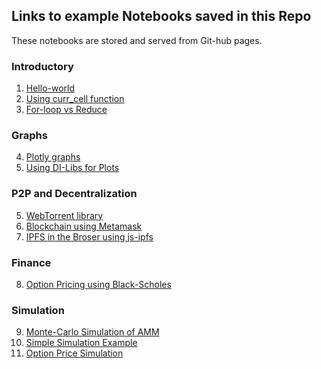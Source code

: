 ﻿## Links to example Notebooks saved in this Repo
 
 These notebooks are stored and served from Git-hub pages.
 
 ### Introductory
1. [Hello-world](https://decentralized-intelligence.com/jsnb/#./examples/Hello-world.jsnb)
2. [Using curr_cell function](https://decentralized-intelligence.com/jsnb/#./examples/curr_cell_example.jsnb)
3. [For-loop vs Reduce](https://decentralized-intelligence.com/jsnb/#./examples/Timing-experiment.jsnb)

### Graphs
4. [Plotly graphs](https://decentralized-intelligence.com/jsnb/#./examples/Plotly-Example.jsnb)
5. [Using DI-Libs for Plots](https://decentralized-intelligence.com/jsnb/#./examples/DI-Lib-Plots.jsnb)

### P2P and Decentralization
5. [WebTorrent library](https://decentralized-intelligence.com/jsnb/#./examples/WebTorrent-Example.jsnb)
6. [Blockchain using Metamask](https://decentralized-intelligence.com/jsnb/#./examples/Ethereum-Metamask.jsnb)
7. [IPFS in the Broser using js-ipfs](https://decentralized-intelligence.com/jsnb/#./examples/IPFS-in-Browser.jsnb)

### Finance
8. [Option Pricing using Black-Scholes](https://decentralized-intelligence.com/jsnb/#./examples/Black-Scholes.jsnb)

### Simulation
9. [Monte-Carlo Simulation of AMM](https://decentralized-intelligence.com/jsnb/#./examples/AMM-Simulation.jsnb)
10. [Simple Simulation Example](https://decentralized-intelligence.com/jsnb/#./examples/Simple-Simulation.jsnb)
11. [Option Price Simulation](https://decentralized-intelligence.com/jsnb/#./examples/Black-Scholes-Simulation.jsnb)
 


